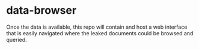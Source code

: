 # data-browser

Once the data is available, this repo will contain and host a web interface that is easily navigated where
the leaked documents could be browsed and queried.
